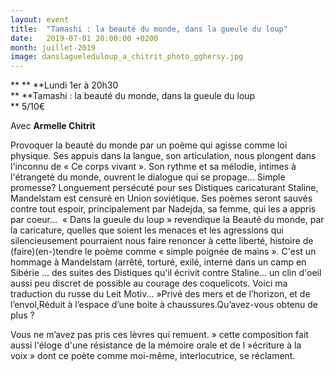 ```yaml
---
layout: event
title:  "Tamashi : la beauté du monde, dans la gueule du loup"
date:   2019-07-01 20:00:00 +0200
month: juillet-2019
image: danslagueleduloup_a_chitrit_photo_gghersy.jpg
---
```


**
**
**Lundi 1er à 20h30  
** **Tamashi : la beauté du monde, dans la gueule du loup  
** 5/10€



Avec **Armelle Chitrit**

Provoquer la beauté du monde par un poème qui agisse comme loi physique. Ses appuis dans la langue, son articulation, nous plongent dans l'inconnu de « Ce corps vivant ». Son rythme et sa mélodie, intimes à l'étrangeté du monde, ouvrent le dialogue qui se propage... Simple promesse? Longuement persécuté pour ses Distiques caricaturant Staline, Mandelstam est censuré en Union soviétique. Ses poèmes seront sauvés contre tout espoir, principalement par Nadejda, sa femme, qui les a appris par coeur…  « Dans la gueule du loup » revendique la Beauté du monde, par la caricature, quelles que soient les menaces et les agressions qui silencieusement pourraient nous faire renoncer à cette liberté, histoire de (faire)(en-)tendre le poème comme « simple poignée de mains ». C'est un hommage à Mandelstam (arrêté, torturé, exilé, interné dans un camp en Sibérie … des suites des Distiques qu'il écrivit contre Staline... un clin d'oeil aussi peu discret de possible au courage des coquelicots. Voici ma traduction du russe du Leit Motiv... »Privé des mers et de l’horizon, et de l’envol,Réduit à l’espace d’une boite à chaussures.Qu’avez-vous obtenu de plus ?

Vous ne m’avez pas pris ces lèvres qui remuent. » cette composition fait aussi l'éloge d'une résistance de la mémoire orale et de l »écriture à la voix » dont ce poète comme moi-même, interlocutrice, se réclament.